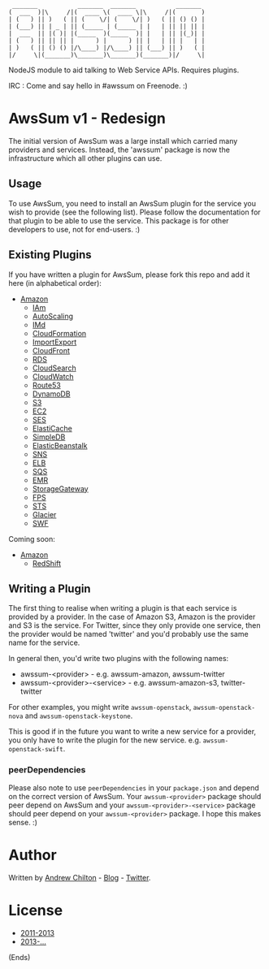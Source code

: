 ```
 _______           _______  _______           _______ 
(  ___  )|\     /|(  ____ \(  ____ \|\     /|(       )
| (   ) || )   ( || (    \/| (    \/| )   ( || () () |
| (___) || | _ | || (_____ | (_____ | |   | || || || |
|  ___  || |( )| |(_____  )(_____  )| |   | || |(_)| |
| (   ) || || || |      ) |      ) || |   | || |   | |
| )   ( || () () |/\____) |/\____) || (___) || )   ( |
|/     \|(_______)\_______)\_______)(_______)|/     \|

```

NodeJS module to aid talking to Web Service APIs. Requires plugins.

IRC : Come and say hello in #awssum on Freenode. :)

# AwsSum v1 - Redesign #

The initial version of AwsSum was a large install which carried many providers and services. Instead, the 'awssum'
package is now the infrastructure which all other plugins can use.

## Usage ##

To use AwsSum, you need to install an AwsSum plugin for the service you wish to provide (see the following
list). Please follow the documentation for that plugin to be able to use the service. This package is for other
developers to use, not for end-users. :)

## Existing Plugins ##

If you have written a plugin for AwsSum, please fork this repo and add it here (in alphabetical order):

* [Amazon](https://github.com/awssum/awssum-amazon)
    * [IAm](https://github.com/awssum/awssum-amazon-iam/)
    * [AutoScaling](https://github.com/awssum/awssum-amazon-autoscaling/)
    * [IMd](https://github.com/awssum/awssum-amazon-imd/)
    * [CloudFormation](https://github.com/awssum/awssum-amazon-cloudformation/)
    * [ImportExport](https://github.com/awssum/awssum-amazon-importexport/)
    * [CloudFront](https://github.com/awssum/awssum-amazon-cloudfront/)
    * [RDS](https://github.com/awssum/awssum-amazon-rds/)
    * [CloudSearch](https://github.com/awssum/awssum-amazon-cloudsearch/)
    * [CloudWatch](https://github.com/awssum/awssum-amazon-cloudwatch/)
    * [Route53](https://github.com/awssum/awssum-amazon-route53/)
    * [DynamoDB](https://github.com/awssum/awssum-amazon-dynamodb/)
    * [S3](https://github.com/awssum/awssum-amazon-s3/)
    * [EC2](https://github.com/awssum/awssum-amazon-ec2/)
    * [SES](https://github.com/awssum/awssum-amazon-ses/)
    * [ElastiCache](https://github.com/awssum/awssum-amazon-elasticache/)
    * [SimpleDB](https://github.com/awssum/awssum-amazon-simpledb/)
    * [ElasticBeanstalk](https://github.com/awssum/awssum-amazon-elasticbeanstalk/)
    * [SNS](https://github.com/awssum/awssum-amazon-sns/)
    * [ELB](https://github.com/awssum/awssum-amazon-elb/)
    * [SQS](https://github.com/awssum/awssum-amazon-sqs/)
    * [EMR](https://github.com/awssum/awssum-amazon-emr/)
    * [StorageGateway](https://github.com/awssum/awssum-amazon-storagegateway/)
    * [FPS](https://github.com/awssum/awssum-amazon-fps/)
    * [STS](https://github.com/awssum/awssum-amazon-sts/)
    * [Glacier](https://github.com/awssum/awssum-amazon-glacier/)
    * [SWF](https://github.com/awssum/awssum-amazon-swf/)

Coming soon:

* [Amazon](https://github.com/awssum/awssum-amazon)
    * [RedShift](https://github.com/awssum/awssum-amazon-redshift/)

## Writing a Plugin ##

The first thing to realise when writing a plugin is that each service is provided by a provider. In the case of Amazon
S3, Amazon is the provider and S3 is the service. For Twitter, since they only provide one service, then the provider
would be named 'twitter' and you'd probably use the same name for the service.

In general then, you'd write two plugins with the following names:

* awssum-&lt;provider&gt; - e.g. awssum-amazon, awssum-twitter
* awssum-&lt;provider&gt;-&lt;service&gt; - e.g. awssum-amazon-s3, twitter-twitter

For other examples, you might write ```awssum-openstack```, ```awssum-openstack-nova``` and ```awssum-openstack-keystone```.

This is good if in the future you want to write a new service for a provider, you only have to write the plugin for the
new service. e.g. ```awssum-openstack-swift```.

### peerDependencies ###

Please also note to use ```peerDependencies``` in your ```package.json``` and depend on the correct version of
AwsSum. Your ```awssum-<provider>``` package should peer depend on AwsSum and your ```awssum-<provider>-<service>```
package should peer depend on your ```awssum-<provider>``` package. I hope this makes sense. :)

# Author #

Written by [Andrew Chilton](http://chilts.org/) - [Blog](http://chilts.org/blog/) -
[Twitter](https://twitter.com/andychilton).

# License #

* [2011-2013](http://appsattic.mit-license.org/2011/)
* [2013-...](http://chilts.mit-license.org/2013/)

(Ends)


